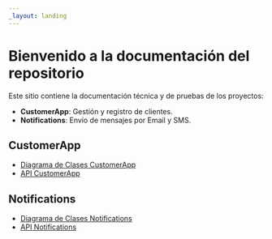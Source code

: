 ```yaml
---
_layout: landing
---
```


# Bienvenido a la documentación del repositorio

Este sitio contiene la documentación técnica y de pruebas de los proyectos:

- **CustomerApp**: Gestión y registro de clientes.
- **Notifications**: Envío de mensajes por Email y SMS.

## CustomerApp

- [Diagrama de Clases CustomerApp](CustomerApp/disenio.md)
- [API CustomerApp](api/CustomerApp.Domain/CustomerApp.Domain.html)

## Notifications

- [Diagrama de Clases Notifications](Notifications/disenio.md)
- [API Notifications](api/Notifications.Domain/Notifications.Domain.html)